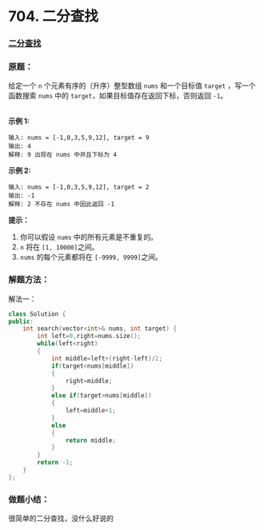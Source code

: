 # 704. 二分查找

### [二分查找](https://leetcode-cn.com/problems/binary-search/)

### 原题：

给定一个 `n` 个元素有序的（升序）整型数组 `nums` 和一个目标值 `target`  ，写一个函数搜索 `nums` 中的 `target`，如果目标值存在返回下标，否则返回 `-1`。

\
&#x20;**示例 1:**

```
输入: nums = [-1,0,3,5,9,12], target = 9
输出: 4
解释: 9 出现在 nums 中并且下标为 4
```

**示例 2:**

```
输入: nums = [-1,0,3,5,9,12], target = 2
输出: -1
解释: 2 不存在 nums 中因此返回 -1
```

**提示：**

1. 你可以假设 `nums` 中的所有元素是不重复的。
2. `n` 将在 `[1, 10000]`之间。
3. `nums` 的每个元素都将在 `[-9999, 9999]`之间。

### 解题方法：

解法一：

```cpp
class Solution {
public:
    int search(vector<int>& nums, int target) {
        int left=0,right=nums.size();
        while(left<right)
        {
            int middle=left+(right-left)/2;
            if(target<nums[middle])
            {
                right=middle;
            }
            else if(target>nums[middle])
            {
                left=middle+1;
            }
            else
            {
                return middle;
            }
        }
        return -1;
    }
};
```

### 做题小结：

很简单的二分查找，没什么好说的
